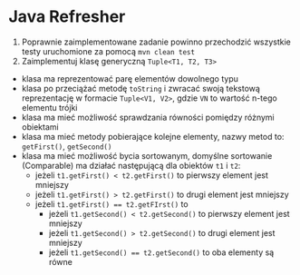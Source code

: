 # Java Refresher

1. Poprawnie zaimplementowane zadanie powinno przechodzić wszystkie testy uruchomione za pomocą `mvn clean test`
2. Zaimplementuj klasę generyczną `Tuple<T1, T2, T3>`
* klasa ma reprezentować parę elementów dowolnego typu
* klasa po przeciążać metodę `toString` i zwracać swoją tekstową reprezentację w formacie `Tuple<V1, V2>`, gdzie
`VN` to wartość n-tego elementu trójki
* klasa ma mieć możliwość sprawdzania równości pomiędzy różnymi obiektami
* klasa ma mieć metody pobierające kolejne elementy, nazwy metod
to: `getFirst()`, `getSecond()`
* klasa ma mieć możliwość bycia sortowanym, domyślne sortowanie
(Comparable) ma działać następującą dla obiektów `t1` i `t2`:
  * jeżeli `t1.getFirst() < t2.getFirst()` to pierwszy element jest
mniejszy
  * jeżeli `t1.getFirst() > t2.getFirst()` to drugi element jest mniejszy
  * jeżeli `t1.getFirst() == t2.getFIrst()` to
    * jeżeli `t1.getSecond() < t2.getSecond()` to pierwszy element jest mniejszy
    * jeżeli `t1.getSecond() > t2.getSecond()` to drugi element
jest mniejszy
    * jeżeli `t1.getSecond() == t2.getSecond()` to oba elementy są równe